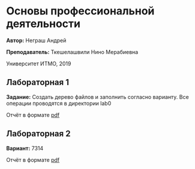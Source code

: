 # Основы профессиональной деятельности
**Автор:** Неграш Андрей

**Преподаватель:** Ткешелашвили Нино Мерабиевна

Университет ИТМО, 2019

## Лабораторная 1
**Задание:** Создать дерево файлов и заполнить согласно варианту. Все операции проводятся в директории lab0

Отчёт в формате [pdf](https://github.com/ANegrash/ITMO-all/blob/master/1%20OPD/lab1/report.pdf)

## Лабораторная 2
**Вариант:** 7314

Отчёт в формате [pdf](https://github.com/ANegrash/ITMO-all/blob/master/1%20OPD/lab2/report.pdf)
